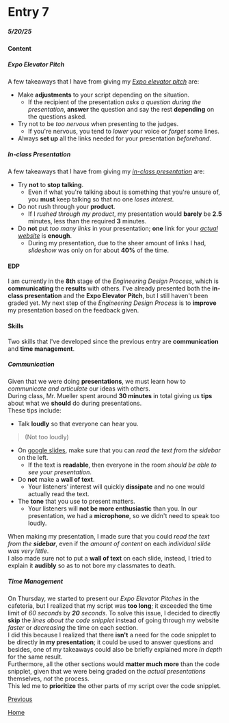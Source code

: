 # Entry 7
##### 5/20/25

#### Content
##### Expo Elevator Pitch
A few takeaways that I have from giving my _[Expo elevator pitch](https://docs.google.com/document/d/1YZMVr6-VMmNUoLb1kXPjf5IWUHTWGV95u97PkYFMHSk/edit?usp=sharing)_ are:  
* Make **adjustments** to your script depending on the situation.
  * If the recipient of the presentation _asks a question during the presentation_, **answer** the question and say the rest **depending** on the questions asked.
* Try not to be _too nervous_ when presenting to the judges.
  * If you're nervous, you tend to _lower_ your voice or _forget_ some lines.
* Always **set up** all the links needed for your presentation _beforehand_.
##### In-class Presentation
A few takeaways that I have from giving my _[in-class presentation](https://docs.google.com/presentation/d/1Wy3WiXNkB_8rEn6tiTTZ2lHe9es2cUCG_L_MTVyOZwY/edit?usp=sharing)_ are:  
* Try **not** to **stop talking**.
  * Even if what you're talking about is something that you're unsure of, you **must** keep talking so that no one _loses interest_.
* Do not rush through your **product**.
  * If I _rushed through my product_, my presentation would **barely** be **2.5** minutes, less than the required **3** minutes.
* Do **not** put _too many links_ in your presentation; **one** link for your _[actual website](https://williaml4292.github.io/sep-10-freedom-project/)_ is **enough**.
  * During my presentation, due to the sheer amount of links I had, _slideshow_ was only on for about **40%** of the time.

#### EDP 
I am currently in the **8th** stage of the _Engineering Design Process_, which is **communicating** the **results** with others. I've already presented both the **in-class presentation** and the **Expo Elevator Pitch**, but I still haven't been graded yet. My next step of the _Engineering Design Process_ is to **improve** my presentation based on the feedback given.

#### Skills
Two skills that I've developed since the previous entry are **communication** and **time management**.  
##### Communication 
Given that we were doing **presentations**, we must learn how to _communicate and articulate_ our ideas with others.  
During class, Mr. Mueller spent around **30 minutes** in total giving us **tips** about what we **should** do during presentations.  
These tips include:  
* Talk **loudly** so that everyone can hear you.
> (Not too loudly)
* On [google slides](https://workspace.google.com/products/slides/), make sure that you can _read the text from the sidebar_ on the left.
  * If the text is **readable**, then everyone in the room _should be able to see your presentation_.
* Do **not** make a **wall of text**.
  * Your listeners' interest will quickly **dissipate** and no one would actually read the text.
* The **tone** that you use to present matters.
  * Your listeners will **not be more enthusiastic** than you.
In our presentation, we had a **microphone**, so we didn't need to speak too loudly.

When making my presentation, I made sure that you could _read the text from the **sidebar**_, even if the _amount of content_ on each _individual slide was very little_.  
I also made sure not to put a **wall of text** on each slide, instead, I tried to explain it **audibly** so as to not bore my classmates to death.
##### Time Management
On Thursday, we started to present our _Expo Elevator Pitches_ in the cafeteria, but I realized that my script was **too long**; it exceeded the time limit of _60 seconds_ by _**20** seconds_.
To solve this issue, I decided to directly **skip** the _lines about the code snipplet_ instead of going through my website _faster_ or _decreasing_ the time on each section.  
I did this because I realized that there **isn't** a need for the code snipplet to be directly **in my presentation**; it could be used to answer questions and besides, one of my takeaways could also be briefly explained more _in depth_ for the same result.  
Furthermore, all the other sections would **matter much more** than the code snipplet, given that we were being graded on the _actual presentations_ themselves, _not_ the process.  
This led me to **prioritize** the other parts of my script over the code snipplet.

[Previous](entry06.md)

[Home](../README.md)



